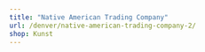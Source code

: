 ```yaml
---
title: "Native American Trading Company"
url: /denver/native-american-trading-company-2/
shop: Kunst
---
```

